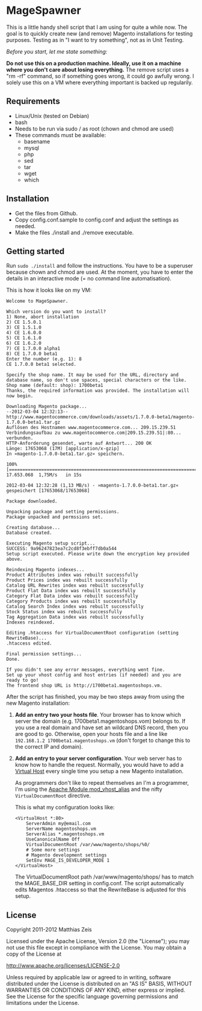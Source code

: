 # MageSpawner

This is a little handy shell script that I am using for quite a while now.
The goal is to quickly create new (and remove) Magento installations for testing purposes. Testing as in "I want to try something", not as in Unit Testing.

*Before you start, let me state something:*

**Do not use this on a production machine. Ideally, use it on a machine where you don't care about losing everything.** The remove script uses a "rm -rf" command, so if something goes wrong, it could go awfully wrong. I solely use this on a VM where everything important is backed up regularily.

## Requirements

  * Linux/Unix (tested on Debian)
  * bash
  * Needs to be run via sudo / as root (chown and chmod are used) 
  * These commands must be available:
     * basename
     * mysql
     * php
     * sed
     * tar
     * wget
     * which

## Installation

  * Get the files from Github.
  * Copy config.conf.sample to config.conf and adjust the settings as needed.
  * Make the files ./install and ./remove executable.

## Getting started

Run `sudo ./install` and follow the instructions. You have to be a superuser because chown and chmod are used. At the moment, you have to enter the details in an interactive mode (= no command line automatisation).

This is how it looks like on my VM:

    Welcome to MageSpawner.
    
    Which version do you want to install?
    1) None, abort installation
    2) CE 1.5.0.1
    3) CE 1.5.1.0
    4) CE 1.6.0.0
    5) CE 1.6.1.0
    6) CE 1.6.2.0
    7) CE 1.7.0.0 alpha1
    8) CE 1.7.0.0 beta1
    Enter the number (e.g. 1): 8
    CE 1.7.0.0 beta1 selected.
    
    Specify the shop name. It may be used for the URL, directory and database name, so don't use spaces, special characters or the like.
    Shop name (default: shop): 1700beta1
    Thanks, the required information was provided. The installation will now begin.
    
    Downloading Magento package...
    --2012-03-04 12:32:13--  http://www.magentocommerce.com/downloads/assets/1.7.0.0-beta1/magento-1.7.0.0-beta1.tar.gz
    Auflösen des Hostnamen www.magentocommerce.com... 209.15.239.51
    Verbindungsaufbau zu www.magentocommerce.com|209.15.239.51|:80... verbunden.
    HTTP-Anforderung gesendet, warte auf Antwort... 200 OK
    Länge: 17653068 (17M) [application/x-gzip]
    In »magento-1.7.0.0-beta1.tar.gz« speichern.
    
    100%[===================================================================================================================>] 17.653.068  1,75M/s   in 15s
    
    2012-03-04 12:32:28 (1,13 MB/s) - »magento-1.7.0.0-beta1.tar.gz« gespeichert [17653068/17653068]
    
    Package downloaded.
    
    Unpacking package and setting permissions.
    Package unpacked and permssions set.
    
    Creating database...
    Database created.
    
    Executing Magento setup script...
    SUCCESS: 9a96247823ea7c2cd8f3ebff7db0a544
    Setup script executed. Please write down the encryption key provided above.
    
    Reindexing Magento indexes...
    Product Attributes index was rebuilt successfully
    Product Prices index was rebuilt successfully
    Catalog URL Rewrites index was rebuilt successfully
    Product Flat Data index was rebuilt successfully
    Category Flat Data index was rebuilt successfully
    Category Products index was rebuilt successfully
    Catalog Search Index index was rebuilt successfully
    Stock Status index was rebuilt successfully
    Tag Aggregation Data index was rebuilt successfully
    Indexes reindexed.
    
    Editing .htaccess for VirtualDocumentRoot configuration (setting RewriteBase)...
    .htaccess edited.
    
    Final permission settings...
    Done.
    
    If you didn't see any error messages, everything went fine.
    Set up your vhost config and host entries (if needed) and you are ready to go!
    The frontend shop URL is http://1700beta1.magentoshops.vm.


After the script has finished, you may be two steps away from using the new Magento installation:

  1. **Add an entry two your hosts file**. Your browser has to know which server the domain (e.g. 1700beta1.magentoshops.vom) belongs to. If you use a real domain and have set an wildcard DNS record, then you are good to go. Otherwise, open your hosts file and a line like `192.168.1.2 1700beta1.magentoshops.vm` (don't forget to change this to the correct IP and domain).

  2. **Add an entry to your server configuration**. Your web server has to know how to handle the request. Normally, you would have to add a [Virtual Host](http://httpd.apache.org/docs/2.2/vhosts/name-based.html) every single time you setup a new Magento installation.

     As programmers don't like to repeat themselves an I'm a programmer, I'm using the [Apache Module mod_vhost_alias](http://httpd.apache.org/docs/2.0/mod/mod_vhost_alias.html) and the nifty `VirtualDocumentRoot` directive.

     This is what my configuration looks like:
  
         <VirtualHost *:80>
             ServerAdmin my@email.com
             ServerName magentoshops.vm
             ServerAlias *.magentoshops.vm
             UseCanonicalName Off
             VirtualDocumentRoot /var/www/magento/shops/%0/
             # Some more settings
             # Magento development settings
             SetEnv MAGE_IS_DEVELOPER_MODE 1
         </VirtualHost>

     The VirtualDocumentRoot path /var/www/magento/shops/ has to match the MAGE_BASE_DIR setting in config.conf.
     The script automatically edits Magentos .htaccess so that the RewriteBase is adjusted for this setup.  

## License

   Copyright 2011-2012 Matthias Zeis

   Licensed under the Apache License, Version 2.0 (the "License");
   you may not use this file except in compliance with the License.
   You may obtain a copy of the License at

   http://www.apache.org/licenses/LICENSE-2.0

   Unless required by applicable law or agreed to in writing, software
   distributed under the License is distributed on an "AS IS" BASIS,
   WITHOUT WARRANTIES OR CONDITIONS OF ANY KIND, either express or implied.
   See the License for the specific language governing permissions and
   limitations under the License.